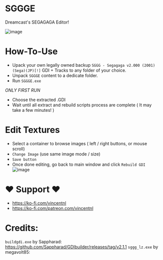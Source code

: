 # SGGGE
Dreamcast's SEGAGAGA Editor!

![image](https://github.com/user-attachments/assets/e13ccdce-80f5-415e-a3cc-4c7180fc8fcd)


# How-To-Use
- Upack your own legally owned backup `SGGG - Segagaga v2.000 (2001)(Sega)(JP)[!]` GDI + Tracks to any folder of your choice.
- Unpack `SGGGE` content to a dedicate folder.
- Run `SGGGE.exe`

*ONLY FIRST RUN*
- Choose the extracted .GDI
- Wait until all extract and rebuild scripts process are complete ( It may take a few minutes! )

# Edit Textures
- Select a container to browse images ( left / right buttons, or mouse scroll)
- `Change Image` (use same image mode / size)
- `Save button`
- Once done editing, go back to main window and click `Rebuild GDI`
![image](https://github.com/user-attachments/assets/fe6cee4f-3ba6-41eb-a9db-ee2698421093)



# ♥ Support ♥
- https://ko-fi.com/vincentnl
- https://ko-fi.com/patreon.com/vincentnl

# Credits:
`buildgdi.exe` by Sappharad: https://github.com/Sappharad/GDIbuilder/releases/tag/v2.1.1
`sggg_lz.exe` by megavolt85: 
